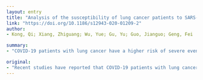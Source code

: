 ```yaml
---
layout: entry
title: "Analysis of the susceptibility of lung cancer patients to SARS-CoV-2 infection"
link: "https://doi.org/10.1186/s12943-020-01209-2"
author:
- Kong, Qi; Xiang, Zhiguang; Wu, Yue; Gu, Yu; Guo, Jianguo; Geng, Fei

summary:
- "COVID-19 patients with lung cancer have a higher risk of severe events than patients without cancer. Lung cancer patients in each age stage, subtype, and pathological stage are susceptible to SARS-CoV-2 infection, except for the primitive subtype of LUSC. Results are unanimous on tissue expression in gene and protein levels. LUAD patients are more susceptible to infection than LUCS patients. Recent studies have reported a high risk of serious events."

original:
- "Recent studies have reported that COVID-19 patients with lung cancer have a higher risk of severe events than patients without cancer. In this study, we investigated the gene expression of angiotensin I-converting enzyme 2 (ACE2) and transmembrane serine protease 2 (TMPRSS2) with prognosis in lung adenocarcinoma (LUAD) and lung squamous cell carcinoma (LUSC). Lung cancer patients in each age stage, subtype, and pathological stage are susceptible to SARS-CoV-2 infection, except for the primitive subtype of LUSC. LUAD patients are more susceptible to SARS-CoV-2 infection than LUSC patients. The findings are unanimous on tissue expression in gene and protein levels."
---
```


